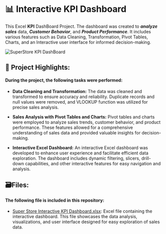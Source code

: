 # 📊 Interactive KPI Dashboard


This Excel **KPI** DashBoard Project. The dashboard was created to ***analyze sales*** data, ***Customer Behavior***, and ***Product Performance***. It includes various features such as Data Cleaning, Transformation, Pivot Tables, Charts, and an Interactive user interface for informed decision-making.



![SuperStore KPI DashBoard](https://github.com/user-attachments/assets/7d9a2d84-57d4-4dc5-a29e-76e584a5ddb8)





## 📝 Project Highlights:

#### During the project, the following tasks were performed:

 - **Data Cleaning and Transformation:** The data was cleaned and transformed to ensure accuracy and reliability. Duplicate records and null values were removed, and VLOOKUP function was utilized for precise sales analysis.

 - **Sales Analysis with Pivot Tables and Charts:** Pivot tables and charts were employed to analyze sales trends, customer behavior, and product performance. These features allowed for a comprehensive understanding of sales data and             provided valuable insights for decision-making.

 - **Interactive Excel Dashboard:** An interactive Excel dashboard was developed to enhance user experience and facilitate efficient data exploration. The dashboard includes dynamic filtering, slicers, drill-down capabilities, and other          interactive features for easy navigation and analysis.

## 🗃️Files:

#### The following file is included in this repository:

- [Super Store Interactive KPI Dashboard.xlsx](https://github.com/anandshaw123/Superstore-KPI-Dashboard/blob/main/Super%20Store%20Interactive%20KPI%20Dashboard.xlsx): Excel file containing the interactive dashboard. This file showcases the data analysis, visualizations, and user interface designed for easy exploration of sales data.





